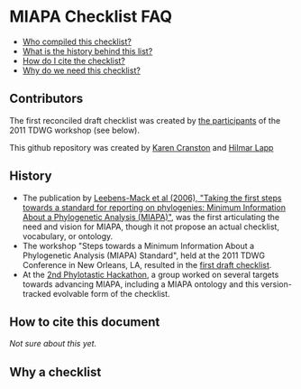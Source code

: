 MIAPA Checklist FAQ
===================

* [Who compiled this checklist?](#contributors)
* [What is the history behind this list?](#history)
* [How do I cite the checklist?](#how-to-cite-this-document) 
* [Why do we need this checklist?](#why-a-checklist)



Contributors
------------

The first reconciled draft checklist was created by [the participants](http://wiki.tdwg.org/twiki/bin/view/Phylogenetics/MIAPAWorkshop2011#Participants) of the 2011 TDWG workshop (see below).

This github repository was created by [Karen Cranston](http://github.com/kcranston) and [Hilmar Lapp](http://github.com/hlapp)

History
-------

* The publication by [Leebens-Mack et al (2006), "Taking the first steps towards a standard for reporting on phylogenies: Minimum Information About a Phylogenetic Analysis (MIAPA)"](http://dx.doi.org/10.1089/omi.2006.10.231), was the first articulating the need and vision for MIAPA, though it not propose an actual checklist, vocabulary, or ontology.
* The workshop "Steps towards a Minimum Information About a Phylogenetic Analysis (MIAPA) Standard", held at the 2011 TDWG Conference in New Orleans, LA, resulted in the [first draft checklist](http://wiki.tdwg.org/twiki/bin/view/Phylogenetics/MIAPADraft#Reconciled_draft_checklist).
* At the [2nd Phylotastic Hackathon](http://evoio.org/wiki/Phylotastic_II), a group worked on several targets towards advancing MIAPA, including a MIAPA ontology and this version-tracked evolvable form of the checklist. 
  
How to cite this document
-------------------------

*Not sure about this yet.*

Why a checklist
---------------


